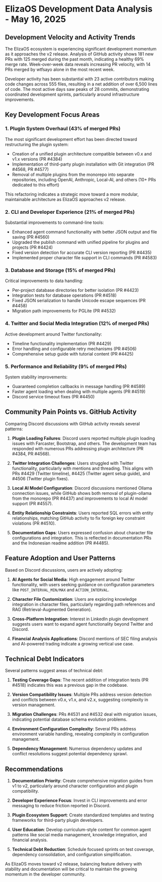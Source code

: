 # ElizaOS Development Data Analysis - May 16, 2025

## Development Velocity and Activity Trends

The ElizaOS ecosystem is experiencing significant development momentum as it approaches the v2 release. Analysis of GitHub activity shows 181 new PRs with 125 merged during the past month, indicating a healthy 69% merge rate. Week-over-week data reveals increasing PR velocity, with 14 PRs merged by wtfsayo alone in the most recent week.

Developer activity has been substantial with 23 active contributors making code changes across 555 files, resulting in a net addition of over 6,500 lines of code. The most active days saw peaks of 28 commits, demonstrating coordinated development sprints, particularly around infrastructure improvements.

## Key Development Focus Areas

### 1. Plugin System Overhaul (43% of merged PRs)
The most significant development effort has been directed toward restructuring the plugin system:
- Creation of a unified plugin architecture compatible between v0.x and v1.x versions (PR #4384)
- Implementation of third-party plugin installation with Git integration (PR #4568, PR #4577)
- Removal of multiple plugins from the monorepo into separate repositories, including OpenAI, Anthropic, Local-AI, and others (10+ PRs dedicated to this effort)

This refactoring indicates a strategic move toward a more modular, maintainable architecture as ElizaOS approaches v2 release.

### 2. CLI and Developer Experience (21% of merged PRs)
Substantial improvements to command-line tools:
- Enhanced agent command functionality with better JSON output and file saving (PR #4560)
- Upgraded the publish command with unified pipeline for plugins and projects (PR #4424)
- Fixed version detection for accurate CLI version reporting (PR #4435)
- Implemented proper character file support in CLI commands (PR #4583)

### 3. Database and Storage (15% of merged PRs)
Critical improvements to data handling:
- Per-project database directories for better isolation (PR #4423)
- Integration tests for database operations (PR #4518)
- Fixed JSON serialization to handle Unicode escape sequences (PR #4458)
- Migration path improvements for PGLite (PR #4532)

### 4. Twitter and Social Media Integration (12% of merged PRs)
Active development around Twitter functionality:
- Timeline functionality implementation (PR #4429)
- Error handling and configurable retry mechanisms (PR #4506)
- Comprehensive setup guide with tutorial content (PR #4425)

### 5. Performance and Reliability (9% of merged PRs)
System stability improvements:
- Guaranteed completion callbacks in message handling (PR #4589)
- Faster agent loading when dealing with multiple agents (PR #4519)
- Discord service timeout fixes (PR #4450)

## Community Pain Points vs. GitHub Activity

Comparing Discord discussions with GitHub activity reveals several patterns:

1. **Plugin Loading Failures**: Discord users reported multiple plugin loading issues with Farcaster, Bootstrap, and others. The development team has responded with numerous PRs addressing plugin architecture (PR #4384, PR #4568).

2. **Twitter Integration Challenges**: Users struggled with Twitter functionality, particularly with mentions and threading. This aligns with PRs #4429 (Twitter timeline), #4425 (Twitter agent setup guide), and #4506 (Twitter plugin fixes).

3. **Local AI Model Configuration**: Discord discussions mentioned Ollama connection issues, while GitHub shows both removal of plugin-ollama from the monorepo (PR #4437) and improvements to local AI model support (PR #4557).

4. **Entity Relationship Constraints**: Users reported SQL errors with entity relationships, matching GitHub activity to fix foreign key constraint violations (PR #4510).

5. **Documentation Gaps**: Users expressed confusion about character file configurations and integration. This is reflected in documentation PRs and the Indonesian readme addition (PR #4485).

## Feature Adoption and User Patterns

Based on Discord discussions, users are actively adopting:

1. **AI Agents for Social Media**: High engagement around Twitter functionality, with users seeking guidance on configuration parameters like `POST_INTERVAL_MIN/MAX` and `ACTION_INTERVAL`.

2. **Character File Customization**: Users are exploring knowledge integration in character files, particularly regarding path references and RAG (Retrieval-Augmented Generation).

3. **Cross-Platform Integration**: Interest in LinkedIn plugin development suggests users want to expand agent functionality beyond Twitter and Discord.

4. **Financial Analysis Applications**: Discord mentions of SEC filing analysis and AI-powered trading indicate a growing vertical use case.

## Technical Debt Indicators

Several patterns suggest areas of technical debt:

1. **Testing Coverage Gaps**: The recent addition of integration tests (PR #4518) indicates this was a previous gap in the codebase.

2. **Version Compatibility Issues**: Multiple PRs address version detection and conflicts between v0.x, v1.x, and v2.x, suggesting complexity in version management.

3. **Migration Challenges**: PRs #4531 and #4532 deal with migration issues, indicating potential database schema evolution problems.

4. **Environment Configuration Complexity**: Several PRs address environment variable handling, revealing complexity in configuration management.

5. **Dependency Management**: Numerous dependency updates and conflict resolutions suggest potential dependency sprawl.

## Recommendations

1. **Documentation Priority**: Create comprehensive migration guides from v1 to v2, particularly around character configuration and plugin compatibility.

2. **Developer Experience Focus**: Invest in CLI improvements and error messaging to reduce friction reported in Discord.

3. **Plugin Ecosystem Support**: Create standardized templates and testing frameworks for third-party plugin developers.

4. **User Education**: Develop curriculum-style content for common agent patterns like social media management, knowledge integration, and financial analysis.

5. **Technical Debt Reduction**: Schedule focused sprints on test coverage, dependency consolidation, and configuration simplification.

As ElizaOS moves toward v2 release, balancing feature delivery with stability and documentation will be critical to maintain the growing momentum in the developer community.